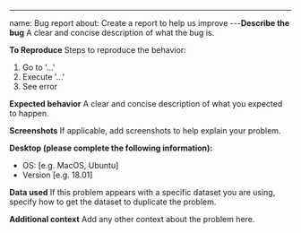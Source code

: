 ---
name: Bug report
about: Create a report to help us improve
---**Describe the bug**
A clear and concise description of what the bug is.

**To Reproduce**
Steps to reproduce the behavior:

1. Go to '...'
2. Execute '...'
3. See error

**Expected behavior**
A clear and concise description of what you expected to happen.

**Screenshots**
If applicable, add screenshots to help explain your problem.

**Desktop (please complete the following information):**

- OS: [e.g. MacOS, Ubuntu]
- Version [e.g. 18.01]

**Data used**
If this problem appears with a specific dataset you are using, specify how to get the dataset to duplicate the problem.

**Additional context**
Add any other context about the problem here.
